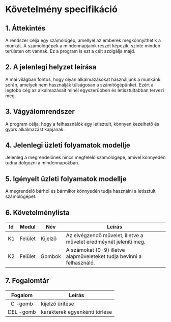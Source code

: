 ﻿# Követelmény specifikáció

## 1. Áttekintés

A rendszer célja egy számológép, amellyel az emberek megkönnyíthetik a munkát. A számológépek a mindennapjaink részét képezik, szinte minden területen ott vannak. Ez a program is ezt a célt szolgálja majd.


## 2. A jelenlegi helyzet leírása

A mai világban fontos, hogy olyan alkalmazásokat használjunk a munkánk során, amelyek nem használják túlságosan a számítógépünket. Ezért a legtöbb cég az alkalmazásait minél egyszerűbben és letisztultabban tervezi meg.

## 3. Vágyálomrendszer

A program célja, hogy a felhasználók egy letisztult, könnyen kezelhető és gyors alkalmazást kapjanak.

## 4. Jelenlegi üzleti folyamatok modellje
Jelenleg a megrendelőnek nincs megfelelő számológépe, amivel könnyedén tudna dolgozni a mindennapokban.



## 5. Igényelt üzleti folyamatok modellje
A megrendelő bárhol és bármikor könnyedén tudja használni a letisztult számológépet.



## 6. Követelménylista

| Id | Modul | Név | Leírás |
| :---: | --- | --- | --- |
| K1 | Felület | Kijelző | Az elvégzendő művelet, illetve a művelet eredméynét jeleníti meg. |
| K2 | Felület | Gombok | A számokat (0-9) illetve alapműveleteket tudja bevinni a felhasználó. |

## 7. Fogalomtár
| Fogalom | Leírás |
| :---: | --- |
| C -gomb| kijelző ürítése|
| DEL -gomb | karakterek egyenkénti törlése |
